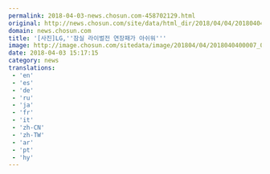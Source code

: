 ```yaml
---
permalink: 2018-04-03-news.chosun.com-458702129.html
original: http://news.chosun.com/site/data/html_dir/2018/04/04/2018040400007.html
domain: news.chosun.com
title: '[사진]LG,''잠실 라이벌전 연장패가 아쉬워'''
image: http://image.chosun.com/sitedata/image/201804/04/2018040400007_0.jpg
date: 2018-04-03 15:17:15
category: news
translations: 
 - 'en'
 - 'es'
 - 'de'
 - 'ru'
 - 'ja'
 - 'fr'
 - 'it'
 - 'zh-CN'
 - 'zh-TW'
 - 'ar'
 - 'pt'
 - 'hy'
---
```


